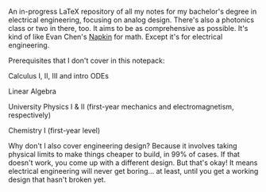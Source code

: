 An in-progress LaTeX repository of all my notes for my bachelor's degree in electrical engineering, focusing on analog design. There's also a photonics class or two in there, too. It aims to be as comprehensive as possible.
It's kind of like Evan Chen's [Napkin](https://web.evanchen.cc/napkin.html) for math. Except it's for electrical engineering.

Prerequisites that I don't cover in this notepack:

Calculus I, II, III and intro ODEs

Linear Algebra

University Physics I & II (first-year mechanics and electromagnetism, respectively)

Chemistry I (first-year level)

Why don't I also cover engineering design? Because it involves taking physical limits to make things cheaper to build, in 99% of cases. 
If that doesn't work, you come up with a different design. But that's okay! It means electrical engineering will never get boring... at least, until you get a working design that hasn't broken yet.
